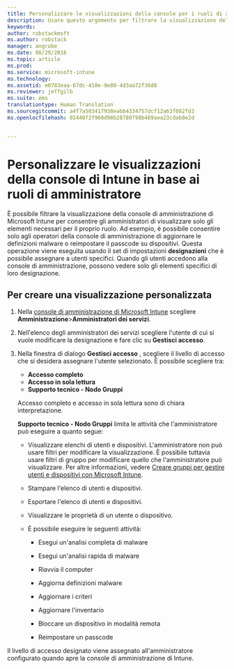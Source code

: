 ```yaml
---
title: Personalizzare le visualizzazioni della console per i ruoli di amministratore | Microsoft Intune
description: Usare questo argomento per filtrare la visualizzazione della console di amministrazione di Intune per consentire agli amministratori di visualizzare solo gli elementi necessari per il proprio ruolo.
keywords: 
author: robstackmsft
ms.author: robstack
manager: angrobe
ms.date: 08/29/2016
ms.topic: article
ms.prod: 
ms.service: microsoft-intune
ms.technology: 
ms.assetid: e0783eaa-67dc-410e-9e80-4d3aa72f36d8
ms.reviewer: jeffgilb
ms.suite: ems
translationtype: Human Translation
ms.sourcegitcommit: a4f7a503417938eabb4334757dcf12a63f082fd3
ms.openlocfilehash: 02448f2f960d98b28780798b469aea23cdab0e2d


---
```


# Personalizzare le visualizzazioni della console di Intune in base ai ruoli di amministratore
È possibile filtrare la visualizzazione della console di amministrazione di Microsoft Intune per consentire gli amministratori di visualizzare solo gli elementi necessari per il proprio ruolo. Ad esempio, è possibile consentire solo agli operatori della console di amministrazione di aggiornare le definizioni malware o reimpostare il passcode su dispositivi. Questa operazione viene eseguita usando il set di impostazioni **designazioni** che è possibile assegnare a utenti specifici. Quando gli utenti accedono alla console di amministrazione, possono vedere solo gli elementi specifici di loro designazione.

## Per creare una visualizzazione personalizzata

1.  Nella [console di amministrazione di Microsoft Intune](https://manage.microsoft.com) scegliere **Amministrazione**&gt;**Amministratori dei servizi**.

2.  Nell'elenco degli amministratori dei servizi scegliere l'utente di cui si vuole modificare la designazione e fare clic su **Gestisci accesso**.

3.  Nella finestra di dialogo **Gestisci accesso** , scegliere il livello di accesso che si desidera assegnare l'utente selezionato. È possibile scegliere tra:

    -   **Accesso completo**
    -   **Accesso in sola lettura**
    -   **Supporto tecnico - Nodo Gruppi**

    Accesso completo e accesso in sola lettura sono di chiara interpretazione. <!--- **Helpdesk - Groups Node** allows users to choose from one of the following designations that provide custom levels of access to the [!INCLUDE[wit_nextref](../includes/wit_nextref_md.md)] admin console:--->

    **Supporto tecnico - Nodo Gruppi** limita le attività che l'amministratore può eseguire a quanto segue:

    -   Visualizzare elenchi di utenti e dispositivi. L'amministratore non può usare filtri per modificare la visualizzazione. È possibile tuttavia usare filtri di gruppo per modificare quello che l'amministratore può visualizzare. Per altre informazioni, vedere [Creare gruppi per gestire utenti e dispositivi con Microsoft Intune](use-groups-to-manage-users-and-devices-with-microsoft-intune.md).

    -   Stampare l'elenco di utenti e dispositivi.

    -   Esportare l'elenco di utenti e dispositivi.

    -   Visualizzare le proprietà di un utente o dispositivo.

    -   È possibile eseguire le seguenti attività:

        -   Esegui un'analisi completa di malware

        -   Esegui un'analisi rapida di malware

        -   Riavvia il computer

        -   Aggiorna definizioni malware

        -   Aggiornare i criteri

        -   Aggiornare l'inventario

        -   Bloccare un dispositivo in modalità remota

        -   Reimpostare un passcode

Il livello di accesso designato viene assegnato all'amministratore configurato quando apre la console di amministrazione di Intune.



<!--HONumber=Oct16_HO4-->


